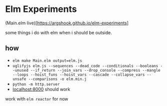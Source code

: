# Elm Experiments

(Main.elm live)[https://argshook.github.io/elm-experiments]

some things i do with elm when i should be outside.

## how

* `elm make Main.elm output=elm.js`
* `uglifyjs elm.js --sequences --dead_code --conditionals --booleans --unused --if_return --join_vars --drop_console --compress --mangle --loops --hoist_funs --hoist_vars --cascade --collapse_vars --unsafe --comparisons -o elm.min.j`
* `python -m http.server`
* [localhost:8000](http://localhost:8000) should work


work with `elm reactor` for now

